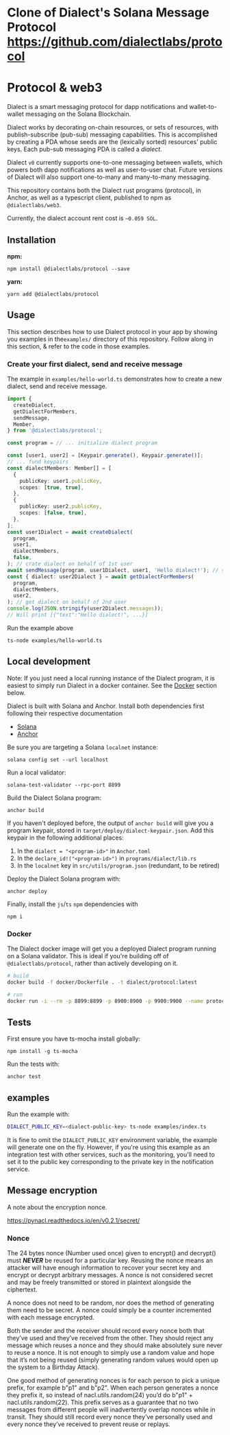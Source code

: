 # Clone of Dialect's Solana Message Protocol https://github.com/dialectlabs/protocol

# Protocol & web3

Dialect is a smart messaging protocol for dapp notifications and wallet-to-wallet messaging on the Solana Blockchain.

Dialect works by decorating on-chain resources, or sets of resources, with publish-subscribe (pub-sub) messaging capabilities. This is accomplished by creating a PDA whose seeds are the (lexically sorted) resources' public keys. Each pub-sub messaging PDA is called a _dialect_.

Dialect `v0` currently supports one-to-one messaging between wallets, which powers both dapp notifications as well as user-to-user chat. Future versions of Dialect will also support one-to-many and many-to-many messaging.

This repository contains both the Dialect rust programs (protocol), in Anchor, as well as a typescript client, published to npm as `@dialectlabs/web3`.

Currently, the dialect account rent cost is `~0.059 SOL`.

## Installation

**npm:**

```shell
npm install @dialectlabs/protocol --save
```

**yarn:**

```shell
yarn add @dialectlabs/protocol
```

## Usage 

This section describes how to use Dialect protocol in your app by showing you examples in the`examples/` directory of this repository. Follow along in this section, & refer to the code in those examples.

### Create your first dialect, send and receive message

The example in `examples/hello-world.ts` demonstrates how to create a new dialect, send and receive message.

```typescript
import {
  createDialect,
  getDialectForMembers,
  sendMessage,
  Member,
} from '@dialectlabs/protocol';

const program = // ... initialize dialect program

const [user1, user2] = [Keypair.generate(), Keypair.generate()];
// ... fund keypairs
const dialectMembers: Member[] = [
  {
    publicKey: user1.publicKey,
    scopes: [true, true],
  },
  {
    publicKey: user2.publicKey,
    scopes: [false, true],
  },
];
const user1Dialect = await createDialect(
  program,
  user1,
  dialectMembers,
  false,
); // crate dialect on behalf of 1st user
await sendMessage(program, user1Dialect, user1, 'Hello dialect!'); // send message
const { dialect: user2Dialect } = await getDialectForMembers(
  program,
  dialectMembers,
  user2,
); // get dialect on behalf of 2nd user
console.log(JSON.stringify(user2Dialect.messages));
// Will print [{"text":"Hello dialect!", ...}]
```

Run the example above

```shell
ts-node examples/hello-world.ts
```

## Local development

Note: If you just need a local running instance of the Dialect program, it is easiest to simply run Dialect in a docker container. See the [Docker](###docker) section below.

Dialect is built with Solana and Anchor. Install both dependencies first following their respective documentation

- [Solana](https://docs.solana.com/cli/install-solana-cli-tools)
- [Anchor](https://book.anchor-lang.com)

Be sure you are targeting a Solana `localnet` instance:

```shell
solana config set --url localhost
```

Run a local validator:

```shell
solana-test-validator --rpc-port 8899
```

Build the Dialect Solana program:

```shell
anchor build
```

If you haven't deployed before, the output of `anchor build` will give you a program keypair, stored in `target/deploy/dialect-keypair.json`. Add this keypair in the following additional places:

1. In the `dialect = "<program-id>"` in `Anchor.toml`
2. In the `declare_id!("<program-id>")` in `programs/dialect/lib.rs`
3. In the `localnet` key in `src/utils/program.json` (redundant, to be retired)

Deploy the Dialect Solana program with:

```shell
anchor deploy
```

Finally, install the `js`/`ts` `npm` dependencies with

```shell
npm i
```

### Docker

The Dialect docker image will get you a deployed Dialect program running on a Solana validator. This is ideal if you're building off of `@dialectlabs/protocol`, rather than actively developing on it.

```bash
# build
docker build -f docker/Dockerfile . -t dialect/protocol:latest

# run
docker run -i --rm -p 8899:8899 -p 8900:8900 -p 9900:9900 --name protocol dialect/protocol:latest
```

## Tests

First ensure you have ts-mocha install globally:

```shell
npm install -g ts-mocha
```

Run the tests with:

```shell
anchor test
```

## examples

Run the example with:

```bash
DIALECT_PUBLIC_KEY=<dialect-public-key> ts-node examples/index.ts
```

It is fine to omit the `DIALECT_PUBLIC_KEY` environment variable, the example will generate one on the fly. However, if you're using this example as an integration test with other services, such as the monitoring, you'll need to set it to the public key corresponding to the private key in the notification service.

## Message encryption

A note about the encryption nonce.

https://pynacl.readthedocs.io/en/v0.2.1/secret/

### Nonce

The 24 bytes nonce (Number used once) given to encrypt() and decrypt() must **_NEVER_** be reused for a particular key.
Reusing the nonce means an attacker will have enough information to recover your secret key and encrypt or decrypt arbitrary messages.
A nonce is not considered secret and may be freely transmitted or stored in plaintext alongside the ciphertext.

A nonce does not need to be random, nor does the method of generating them need to be secret.
A nonce could simply be a counter incremented with each message encrypted.

Both the sender and the receiver should record every nonce both that they’ve used and they’ve received from the other.
They should reject any message which reuses a nonce and they should make absolutely sure never to reuse a nonce.
It is not enough to simply use a random value and hope that it’s not being reused (simply generating random values would open up the system to a Birthday Attack).

One good method of generating nonces is for each person to pick a unique prefix, for example b"p1" and b"p2". When each person generates a nonce they prefix it, so instead of nacl.utils.random(24) you’d do b"p1" + nacl.utils.random(22). This prefix serves as a guarantee that no two messages from different people will inadvertently overlap nonces while in transit. They should still record every nonce they’ve personally used and every nonce they’ve received to prevent reuse or replays.

